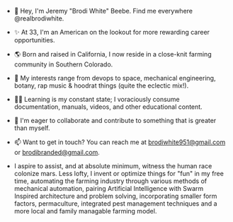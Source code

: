 - 👋 Hey, I'm Jeremy "Brodi White" Beebe. Find me everywhere @realbrodiwhite.
- ✨ At 33, I'm an American on the lookout for more rewarding career opportunities.
- 🌎 Born and raised in California, I now reside in a close-knit farming community in Southern Colorado.
- 👀 My interests range from devops to space, mechanical engineering, botany, rap music & hoodrat things (quite the eclectic mix!).
- 👨‍💻 Learning is my constant state; I voraciously consume documentation, manuals, videos, and other educational content.
- 💞️ I'm eager to collaborate and contribute to something that is greater than myself.
- 📫 Want to get in touch? You can reach me at brodiwhite951@gmail.com or brodibranded@gmail.com.

- I aspire to assist, and at absolute minimum, witness the human race colonize mars. Less lofty, I invent or optimize things for "fun" in my free time, automating the farming industry through various methods of mechanical automation, pairing Artificial Intelligence with Swarm Inspired architecture and problem solving, incorporating smaller form factors, permaculture, integrated pest management techniques and a more local and family managable farming model.
